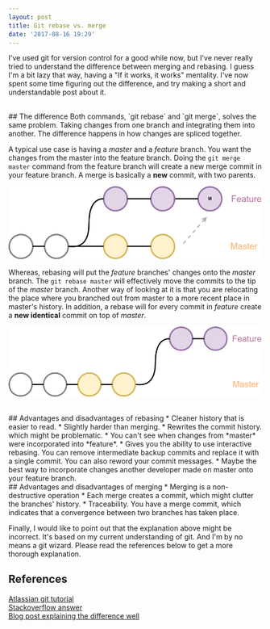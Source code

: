 ```yaml
---
layout: post
title: Git rebase vs. merge
date: '2017-08-16 19:29'
---
```


I've used git for version control for a good while now, but I've never really tried to understand the difference between merging and rebasing. I guess I'm a bit lazy that way, having a "If it works, it works" mentality.  I've now spent some time figuring out the difference, and try making a short and understandable post about it.

<br />
## The difference
Both commands, `git rebase` and `git merge`, solves the same problem. Taking changes from one branch and integrating them into another. The difference happens in how changes are spliced together.

A typical use case is having a *master* and a *feature* branch. You want the changes from the master into the feature branch. Doing the `git merge master` command from the feature branch will create a new merge commit in your feature branch. A merge is basically a **new** commit, with two parents.

![Git merge](/assets/2017/git-rebase-vs-merge/git-merging.png)

Whereas, rebasing will put the *feature* branches' changes onto the *master* branch. The  `git rebase master` will effectively move the commits to the tip of the *master* branch. Another way of looking at it is that you are relocating the place where you branched out from master to a more recent place in master's history. In addition, a rebase will for every commit in *feature* create a **new identical** commit on top of *master*.

![Git rebase](/assets/2017/git-rebase-vs-merge/git-rebasing.png)

<br />
## Advantages and disadvantages of rebasing
* Cleaner history that is easier to read.
* Slightly harder than merging.
* Rewrites the commit history. which might be problematic.
* You can't see when changes from *master* were incorporated into *feature*.
* Gives you the ability to use interactive rebasing. You can remove intermediate backup commits and replace it with a single commit. You can also reword your commit messages.
* Maybe the best way to incorporate changes another developer made on master onto your feature branch.

<br />
## Advantages and disadvantages of merging
* Merging is a non-destructive operation
* Each merge creates a commit, which might clutter the branches' history.
* Traceability. You have a merge commit, which indicates that a convergence between two branches has taken place.


Finally, I would like to point out that the explanation above might be incorrect. It's based on my current understanding of git. And I'm by no means a git wizard. Please read the references below to get a more thorough explanation.

## References
[Atlassian git tutorial](https://www.atlassian.com/git/tutorials/merging-vs-rebasing)
<br />
[Stackoverflow answer](https://stackoverflow.com/questions/804115/when-do-you-use-git-rebase-instead-of-git-merge)
<br />
[Blog post explaining the difference well](http://five.agency/git-merge-and-rebase-the-simple-explanation/)
